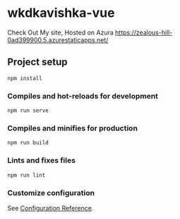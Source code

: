 # wkdkavishka-vue

Check Out My site, Hosted on Azura
https://zealous-hill-0ad399900.5.azurestaticapps.net/

## Project setup

```
npm install
```

### Compiles and hot-reloads for development

```
npm run serve
```

### Compiles and minifies for production

```
npm run build
```

### Lints and fixes files

```
npm run lint
```

### Customize configuration

See [Configuration Reference](https://cli.vuejs.org/config/).
